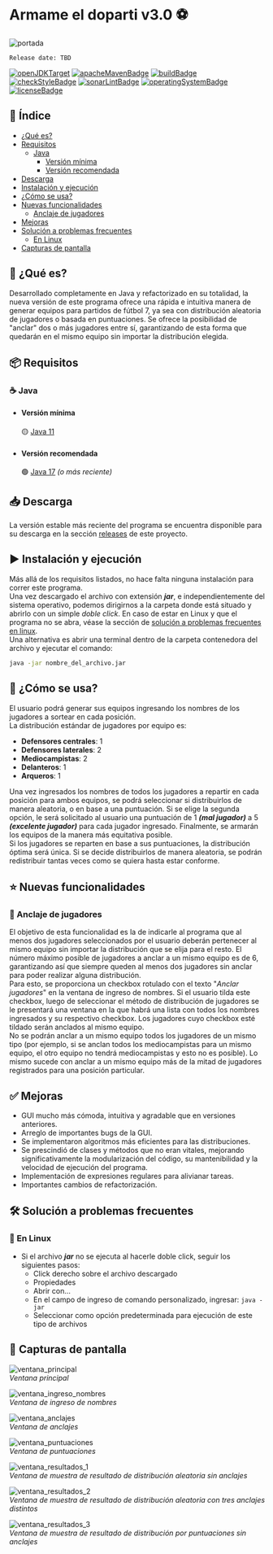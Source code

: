# Armame el doparti v3.0 ⚽

![portada](./src/main/res/img/readme/cover.png)

```
Release date: TBD
```

[![openJDKTarget](https://img.shields.io/badge/jdk-11%2B-red)](https://openjdk.org/projects/jdk/11/)
[![apacheMavenBadge](https://img.shields.io/badge/apache-maven-orange)](https://maven.apache.org/)
[![buildBadge](https://img.shields.io/badge/build-passing-brightgreen)](https://github.com/akmsw/armame-el-doparti/actions/workflows/maven.yml/badge.svg)
[![checkStyleBadge](https://img.shields.io/badge/checkstyle10.3.1-passing-brightgreen)](https://checkstyle.sourceforge.io/)
[![sonarLintBadge](https://img.shields.io/badge/sonarlint-passing-brightgreen)](https://www.sonarlint.org/)
[![operatingSystemBadge](https://img.shields.io/badge/os-cross%20platform-blueviolet)](https://en.wikipedia.org/wiki/Cross-platform_software)
[![licenseBadge](https://img.shields.io/badge/gpl-3.0-blue)](https://www.gnu.org/licenses/gpl-3.0.en.html)

## 📜 Índice
- [¿Qué es?](https://github.com/akmsw/armame-el-doparti#-qu%C3%A9-es)
- [Requisitos](https://github.com/akmsw/armame-el-doparti#-requisitos)
    - [Java](https://github.com/akmsw/armame-el-doparti#-java)
        - [Versión mínima](https://github.com/akmsw/armame-el-doparti#versi%C3%B3n-m%C3%ADnima)
        - [Versión recomendada](https://github.com/akmsw/armame-el-doparti#versi%C3%B3n-recomendada)
- [Descarga](https://github.com/akmsw/armame-el-doparti#-descarga)
- [Instalación y ejecución](https://github.com/akmsw/armame-el-doparti#%EF%B8%8F-instalaci%C3%B3n-y-ejecuci%C3%B3n)
- [¿Cómo se usa?](https://github.com/akmsw/armame-el-doparti#-c%C3%B3mo-se-usa)
- [Nuevas funcionalidades](https://github.com/akmsw/armame-el-doparti#-nuevas-funcionalidades)
    - [Anclaje de jugadores](https://github.com/akmsw/armame-el-doparti#-anclaje-de-jugadores)
- [Mejoras](https://github.com/akmsw/armame-el-doparti#-mejoras)
- [Solución a problemas frecuentes](https://github.com/akmsw/armame-el-doparti#%EF%B8%8F-soluci%C3%B3n-de-problemas-comunes)
    - [En Linux](https://github.com/akmsw/armame-el-doparti#-en-linux)
- [Capturas de pantalla](https://github.com/akmsw/armame-el-doparti#-capturas-de-pantalla)

## 🔎 ¿Qué es?
Desarrollado completamente en Java y refactorizado en su totalidad, la nueva versión de este programa ofrece una rápida e intuitiva manera de generar equipos para partidos de fútbol 7, ya sea con distribución aleatoria de jugadores o basada en puntuaciones. Se ofrece la posibilidad de "anclar" dos o más jugadores entre sí, garantizando de esta forma que quedarán en el mismo equipo sin importar la distribución elegida.

## 📦 Requisitos
### ☕ Java
- #### Versión mínima
    🟡 [Java 11](https://www.oracle.com/ar/java/technologies/javase/jdk11-archive-downloads.html)
- #### Versión recomendada
    🟢 [Java 17](https://www.oracle.com/java/technologies/javase/jdk17-archive-downloads.html) *(o más reciente)*

## 📥 Descarga
La versión estable más reciente del programa se encuentra disponible para su descarga en la sección [releases](https://github.com/akmsw/armame-el-doparti/releases) de este proyecto.

## ▶️ Instalación y ejecución
Más allá de los requisitos listados, no hace falta ninguna instalación para correr este programa.\
Una vez descargado el archivo con extensión ***jar***, e independientemente del sistema operativo, podemos dirigirnos a la carpeta donde está situado y abrirlo con un simple *doble click*. En caso de estar en Linux y que el programa no se abra, véase la sección de [solución a problemas frecuentes en linux](https://github.com/akmsw/armame-el-doparti#-en-linux).\
Una alternativa es abrir una terminal dentro de la carpeta contenedora del archivo y ejecutar el comando:
```bash
java -jar nombre_del_archivo.jar
```

## 📝 ¿Cómo se usa?

El usuario podrá generar sus equipos ingresando los nombres de los jugadores a sortear en cada posición.\
La distribución estándar de jugadores por equipo es:
- **Defensores centrales**: 1
- **Defensores laterales**: 2
- **Mediocampistas**: 2
- **Delanteros**: 1
- **Arqueros**: 1

Una vez ingresados los nombres de todos los jugadores a repartir en cada posición para ambos equipos, se podrá seleccionar si distribuirlos de manera aleatoria, o en base a una puntuación. Si se elige la segunda opción, le será solicitado al usuario una puntuación de 1 ***(mal jugador)*** a 5 ***(excelente jugador)*** para cada jugador ingresado. Finalmente, se armarán los equipos de la manera más equitativa posible.\
Si los jugadores se reparten en base a sus puntuaciones, la distribución óptima será única. Si se decide distribuirlos de manera aleatoria, se podrán redistribuir tantas veces como se quiera hasta estar conforme.

## ⭐ Nuevas funcionalidades
### 🔗 Anclaje de jugadores
El objetivo de esta funcionalidad es la de indicarle al programa que al menos dos jugadores seleccionados por el usuario deberán pertenecer al mismo equipo sin importar la distribución que se elija para el resto. El número máximo posible de jugadores a anclar a un mismo equipo es de 6, garantizando así que siempre queden al menos dos jugadores sin anclar para poder realizar alguna distribución.\
Para esto, se proporciona un checkbox rotulado con el texto "*Anclar jugadores*" en la ventana de ingreso de nombres. Si el usuario tilda este checkbox, luego de seleccionar el método de distribución de jugadores se le presentará una ventana en la que habrá una lista con todos los nombres ingresados y su respectivo checkbox. Los jugadores cuyo checkbox esté tildado serán anclados al mismo equipo.\
No se podrán anclar a un mismo equipo todos los jugadores de un mismo tipo (por ejemplo, si se anclan todos los mediocampistas para un mismo equipo, el otro equipo no tendrá mediocampistas y esto no es posible). Lo mismo sucede con anclar a un mismo equipo más de la mitad de jugadores registrados para una posición particular.

## ✅ Mejoras

- GUI mucho más cómoda, intuitiva y agradable que en versiones anteriores.
- Arreglo de importantes bugs de la GUI.
- Se implementaron algoritmos más eficientes para las distribuciones.
- Se prescindió de clases y métodos que no eran vitales, mejorando significativamente la modularización del código, su mantenibilidad y la velocidad de ejecución del programa.
- Implementación de expresiones regulares para alivianar tareas.
- Importantes cambios de refactorización.

## 🛠️ Solución a problemas frecuentes
### 🐧 En Linux
- Si el archivo ***jar*** no se ejecuta al hacerle doble click, seguir los siguientes pasos:
    - Click derecho sobre el archivo descargado
    - Propiedades
    - Abrir con...
    - En el campo de ingreso de comando personalizado, ingresar: `java -jar`
    - Seleccionar como opción predeterminada para ejecución de este tipo de archivos

## 📸 Capturas de pantalla
![ventana_principal](./src/main/res/img/readme/ss1.png)\
*Ventana principal*

![ventana_ingreso_nombres](./src/main/res/img/readme/ss2.png)\
*Ventana de ingreso de nombres*

![ventana_anclajes](./src/main/res/img/readme/ss3.png)\
*Ventana de anclajes*

![ventana_puntuaciones](./src/main/res/img/readme/ss4.png)\
*Ventana de puntuaciones*

![ventana_resultados_1](./src/main/res/img/readme/ss5.png)\
*Ventana de muestra de resultado de distribución aleatoria sin anclajes*

![ventana_resultados_2](./src/main/res/img/readme/ss6.png)\
*Ventana de muestra de resultado de distribución aleatoria con tres anclajes distintos*

![ventana_resultados_3](./src/main/res/img/readme/ss7.png)\
*Ventana de muestra de resultado de distribución por puntuaciones sin anclajes*
